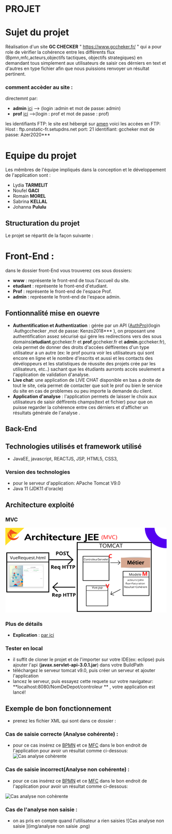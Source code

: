 # PROJET 
# Sujet du projet 
Réalisation d'un site  **GC CHECKER** " https://www.gccheker.fr/ " qui a pour role de vèrifier la cohérence entre les diffèrents flux (Bpmn,mfc,acteurs,objectifs tactiques, objectifs strategiques) en demandant tous simplement aux utilisateurs de saisir ces dérniers en text et d'autres en type fichier afin que nous puissions renvoyer un résultat pertinent.

### comment accèder au site :
directemnt par: 
-  **admin** [ici](https://admin.gccheker.fr/)   --> (login :admin et mot de passe: admin)
- **prof** [ici](https://www.authpro.com/auth/Authgcchecker/?fbclid=IwAR15KujBPjWQO2KZ2TGbDXzQXmQOe8TbOLQgljReAy6kL9DpIlul_M4VGZo)   -->(login : prof et mot de passe : prof) 

les identifiants FTP: 
le site est hébergé sur [amen](https://www.amen.fr/) voici les accées en FTP: 
Host : ftp.onstatic-fr.setupdns.net
port: 21
identifiant: gccheker
mot de passe: Azer2020*** 

# Equipe du projet

Les mêmbres de l'équipe impliqués dans la conception et le développement de l'application sont :

- Lydia **TARMELIT**
- Noufel **GACI**
- Romain **MOREL**
- Sabrina **KELLAL**
- Johanna **Pululu**

## Structuration du projet

Le projet se répartit de la façon suivante :
#  Front-End : 
dans le dossier front-End vous trouverez ces sous dossiers: 
- **www** :  représente le front-end de tous l'accueil du site.
- **etudiant** : représente le front-end d'etudiant.
- **Prof** : représente le front-end de l'espace Prof.
- **admin** : représente le front-end de l'espace admin.


## Fontionnalité mise en ouevre 
- **Authentification et Authentization** : gérée par un API ([AuthPro](https://www.authpro.com/cgi-bin/manager.fcgi))(login :Authgcchecker ,mot de passe: Kenzo2018*** ), on proposant une authentification assez sécurisé qui gére les redirections vers des sous domains(**etudiant**.gccheker.fr et **prof**.gccheker.fr et **admin**.gccheker.fr), cela permet de donner des droits d'accées déffirentes d'un type utilisateur a un autre (ex: le prof pourra voir les utilisateurs qui sont encore en ligne et le nombre d'inscrits et aussi et les contacts des dévéloppeurs et les statistiques  de réussite des projets crée par les utilisateurs,  etc..) sachant que les étudiants aurronts accés seulement a l'application de validation d'analyse. 
- **Live chat**: une application de LIVE CHAT disponible en bas a droite de tout le site, cela permet de contacter que soit le prof ou bien le service du site en cas de problemes ou peu importe la demande du client. 
- **Application d'analyse** : l'application permets de laisser le choix aux utilisateurs de saisir déffirents champs(text et fichier) pour que on puisse regarder la cohérence entre ces dérniers et d'afficher un résultats générale de l'analyse . 

## Back-End
## Technologies utilisés et framework utilisé 
- JavaEE, javascript, REACTJS, JSP, HTML5, CSS3, 
### Version des technologies 
- pour le serveur d'application: APache Tomcat V9.0 
- Java 11 (JDK11 d'oracle)


## Architecture exploité 
### MVC 
![Architecture MVC](img/MVC.png?raw=true "Architecure JEE (MVC)")

### Plus de détails

- **Explication** :  [par ici](https://gitlab-etu.fil.univ-lille1.fr/tarmelit/projet/-/blob/main/back-end/README.md) 

 


### Tester en local 
- il suffit de cloner le projet et de l'importer sur votre IDE(ex: eclipse) puis ajouter l'api (**javax.servlet-api-3.0.1.jar**) dans votre BuildPath 
- téléchargez le serveur tomcat v9.0, puis créer un serveur et ajouter l'application 
- lancez le serveur, puis essayez cette requete sur votre navigateur: **localhost:8080/NomDeDepot/controleur ** , votre application est lancé! 
## Exemple de bon fonctionnement 
- prenez les fichier XML qui sont dans ce dossier : 


### Cas de saisie correcte (Analyse cohérente) :
- pour ce cas insérez ce [BPMN](https://gitlab-etu.fil.univ-lille1.fr/tarmelit/projet/-/raw/main/xmlToTest/BpmnValide.xmi?inline=false) et ce [MFC](https://gitlab-etu.fil.univ-lille1.fr/tarmelit/projet/-/raw/main/xmlToTest/MfcValide.xml?inline=false) dans le bon endroit de l'application pour avoir un résultat comme ci-dessous: 
![Cas analyse cohèrente](img/analyse_cohérente_exemple.png)
### Cas de saisie incorrect(Analyse non cohérente) :
- pour ce cas insérez ce [BPMN](https://gitlab-etu.fil.univ-lille1.fr/tarmelit/projet/-/raw/main/xmlToTest/BpmnNonValide.xmi?inline=false) et ce [MFC](https://gitlab-etu.fil.univ-lille1.fr/tarmelit/projet/-/raw/main/xmlToTest/MFCNonValide.xml?inline=false) dans le bon endroit de l'application pour avoir un résultat comme ci-dessous: 

![Cas analyse non cohèrente](img/analyse_noncohèrente_exemple.png)
### Cas de l'analyse non saisie : 

- on as pris en compte quand l'utilisateur a rien saisies 
![Cas analyse non saisie ](img/analyse non saisie .png)
